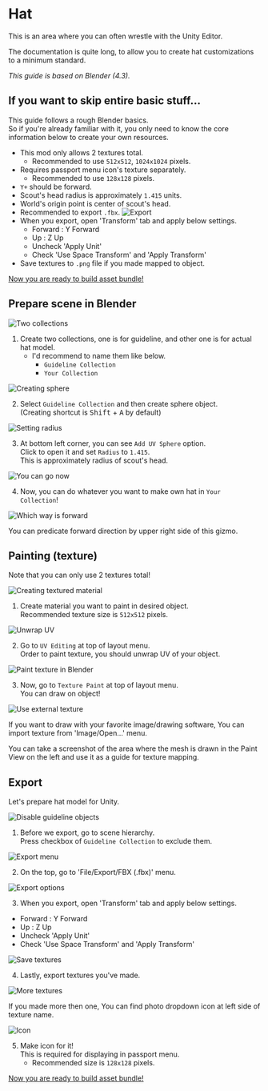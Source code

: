 # Hat

This is an area where you can often wrestle with the Unity Editor.

The documentation is quite long,
to allow you to create hat customizations to a minimum standard.

*This guide is based on Blender (4.3).*

## If you want to skip entire basic stuff...

This guide follows a rough Blender basics.  
So if you're already familiar with it,
you only need to know the core information below
to create your own resources.

- This mod only allows 2 textures total.
  - Recommended to use `512x512`, `1024x1024` pixels.
- Requires passport menu icon's texture separately.
  - Recommended to use `128x128` pixels.
- `Y+` should be forward.
- Scout's head radius is approximately `1.415` units.
- World's origin point is center of scout's head.
- Recommended to export `.fbx`.
![Export](./img/hat-guide-12.png)
- When you export, open 'Transform' tab and apply below settings.
  - Forward : Y Forward
  - Up : Z Up
  - Uncheck 'Apply Unit'
  - Check 'Use Space Transform' and 'Apply Transform'
- Save textures to `.png` file if you made mapped to object.

[Now you are ready to build asset bundle!](./build-asset-bundle.md)

## Prepare scene in Blender

![Two collections](./img/hat-guide-1.png)

1. Create two collections, one is for guideline, and other one is for actual hat model.
   - I'd recommend to name them like below.
     - `Guideline Collection`
     - `Your Collection`

![Creating sphere](./img/hat-guide-2.png)

2. Select `Guideline Collection` and then create sphere object.  
   (Creating shortcut is <kbd>Shift</kbd> + <kbd>A</kbd> by default)

![Setting radius](./img/hat-guide-3.png)

3. At bottom left corner, you can see `Add UV Sphere` option.  
   Click to open it and set `Radius` to `1.415`.  
   This is approximately radius of scout's head.

![You can go now](./img/hat-guide-4.png)

4. Now, you can do whatever you want to make own hat in `Your Collection`!

![Which way is forward](./img/hat-guide-5.png)

You can predicate forward direction by upper right side of this gizmo.

## Painting (texture)

Note that you can only use 2 textures total!

![Creating textured material](./img/hat-guide-6.gif)

1. Create material you want to paint in desired object.  
   Recommended texture size is `512x512` pixels.

![Unwrap UV](./img/hat-guide-7.gif)

2. Go to `UV Editing` at top of layout menu.  
   Order to paint texture, you should unwrap UV of your object.

![Paint texture in Blender](./img/hat-guide-8.gif)

3. Now, go to `Texture Paint` at top of layout menu.  
   You can draw on object!

![Use external texture](./img/hat-guide-9.png)

If you want to draw with your favorite image/drawing software,
You can import texture from 'Image/Open...' menu.

You can take a screenshot of the area where the mesh is drawn
in the Paint View on the left and use it as a guide
for texture mapping.

## Export

Let's prepare hat model for Unity.

![Disable guideline objects](./img/hat-guide-10.png)

1. Before we export, go to scene hierarchy.  
   Press checkbox of `Guideline Collection` to exclude them.

![Export menu](./img/hat-guide-11.png)

2. On the top, go to 'File/Export/FBX (.fbx)' menu.

![Export options](./img/hat-guide-12.png)

3. When you export, open 'Transform' tab and apply below settings.
  - Forward : Y Forward
  - Up : Z Up
  - Uncheck 'Apply Unit'
  - Check 'Use Space Transform' and 'Apply Transform'

![Save textures](./img/hat-guide-13.png)

4. Lastly, export textures you've made.
   
![More textures](./img/hat-guide-14.png)

If you made more then one, You can find photo dropdown icon
at left side of texture name.

![Icon](./img/hat-guide-15.png)

5. Make icon for it!  
   This is required for displaying in passport menu.
   - Recommended size is `128x128` pixels.
   

[Now you are ready to build asset bundle!](./build-asset-bundle.md)
